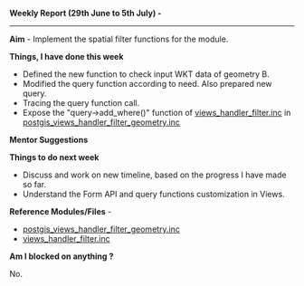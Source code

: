 **Weekly Report (29th June to 5th July) -**

***

**Aim** - Implement the spatial filter functions for the module.

**Things, I have done this week**

* Defined the new function to check input WKT data of geometry B.
* Modified the query function according to need. Also prepared new query. 
* Tracing the query function call.  
* Expose the "query->add_where()" function of [views_handler_filter.inc](https://github.com/panwarnaveen9/View-Module-for-Cartaro-GSOC2014/blob/master/cartaro/profiles/cartaro/modules/contrib/views/handlers/views_handler_field.inc) in [postgis_views_handler_filter_geometry.inc](https://github.com/panwarnaveen9/View-Module-for-Cartaro-GSOC2014/blob/20964232f29365a6ff28f54c11b09244936f9eec/cartaro/profiles/cartaro/modules/contrib/postgis/views/postgis_views_handler_filter_geometry.inc) 

**Mentor Suggestions**

**Things to do next week**

* Discuss and work on new timeline, based on the progress I have made so far.
* Understand the Form API and query functions customization in Views.   


**Reference Modules/Files** - 
* [postgis_views_handler_filter_geometry.inc](https://github.com/panwarnaveen9/View-Module-for-Cartaro-GSOC2014/blob/20964232f29365a6ff28f54c11b09244936f9eec/cartaro/profiles/cartaro/modules/contrib/postgis/views/postgis_views_handler_filter_geometry.inc)
* [views_handler_filter.inc](https://github.com/panwarnaveen9/View-Module-for-Cartaro-GSOC2014/blob/20964232f29365a6ff28f54c11b09244936f9eec/cartaro/profiles/cartaro/modules/contrib/views/handlers/views_handler_filter.inc)

**Am I blocked on anything ?**

No.